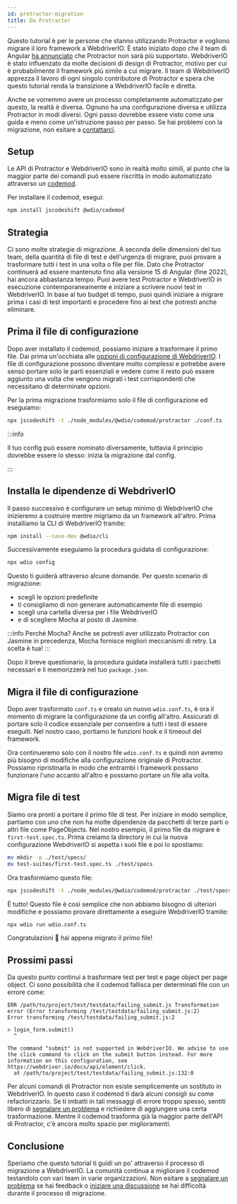 ```yaml
---
id: protractor-migration
title: Da Protractor
---
```


Questo tutorial è per le persone che stanno utilizzando Protractor e vogliono migrare il loro framework a WebdriverIO. È stato iniziato dopo che il team di Angular [ha annunciato](https://github.com/angular/protractor/issues/5502) che Protractor non sarà più supportato. WebdriverIO è stato influenzato da molte decisioni di design di Protractor, motivo per cui è probabilmente il framework più simile a cui migrare. Il team di WebdriverIO apprezza il lavoro di ogni singolo contributore di Protractor e spera che questo tutorial renda la transizione a WebdriverIO facile e diretta.

Anche se vorremmo avere un processo completamente automatizzato per questo, la realtà è diversa. Ognuno ha una configurazione diversa e utilizza Protractor in modi diversi. Ogni passo dovrebbe essere visto come una guida e meno come un'istruzione passo per passo. Se hai problemi con la migrazione, non esitare a [contattarci](https://github.com/webdriverio/codemod/discussions/new).

## Setup

Le API di Protractor e WebdriverIO sono in realtà molto simili, al punto che la maggior parte dei comandi può essere riscritta in modo automatizzato attraverso un [codemod](https://github.com/webdriverio/codemod).

Per installare il codemod, esegui:

```sh
npm install jscodeshift @wdio/codemod
```

## Strategia

Ci sono molte strategie di migrazione. A seconda delle dimensioni del tuo team, della quantità di file di test e dell'urgenza di migrare, puoi provare a trasformare tutti i test in una volta o file per file. Dato che Protractor continuerà ad essere mantenuto fino alla versione 15 di Angular (fine 2022), hai ancora abbastanza tempo. Puoi avere test Protractor e WebdriverIO in esecuzione contemporaneamente e iniziare a scrivere nuovi test in WebdriverIO. In base al tuo budget di tempo, puoi quindi iniziare a migrare prima i casi di test importanti e procedere fino ai test che potresti anche eliminare.

## Prima il file di configurazione

Dopo aver installato il codemod, possiamo iniziare a trasformare il primo file. Dai prima un'occhiata alle [opzioni di configurazione di WebdriverIO](configuration). I file di configurazione possono diventare molto complessi e potrebbe avere senso portare solo le parti essenziali e vedere come il resto può essere aggiunto una volta che vengono migrati i test corrispondenti che necessitano di determinate opzioni.

Per la prima migrazione trasformiamo solo il file di configurazione ed eseguiamo:

```sh
npx jscodeshift -t ./node_modules/@wdio/codemod/protractor ./conf.ts
```

:::info

Il tuo config può essere nominato diversamente, tuttavia il principio dovrebbe essere lo stesso: inizia la migrazione dal config.

:::

## Installa le dipendenze di WebdriverIO

Il passo successivo è configurare un setup minimo di WebdriverIO che inizieremo a costruire mentre migriamo da un framework all'altro. Prima installiamo la CLI di WebdriverIO tramite:

```sh
npm install --save-dev @wdio/cli
```

Successivamente eseguiamo la procedura guidata di configurazione:

```sh
npx wdio config
```

Questo ti guiderà attraverso alcune domande. Per questo scenario di migrazione:
- scegli le opzioni predefinite
- ti consigliamo di non generare automaticamente file di esempio
- scegli una cartella diversa per i file WebdriverIO
- e di scegliere Mocha al posto di Jasmine.

:::info Perché Mocha?
Anche se potresti aver utilizzato Protractor con Jasmine in precedenza, Mocha fornisce migliori meccanismi di retry. La scelta è tua!
:::

Dopo il breve questionario, la procedura guidata installerà tutti i pacchetti necessari e li memorizzerà nel tuo `package.json`.

## Migra il file di configurazione

Dopo aver trasformato `conf.ts` e creato un nuovo `wdio.conf.ts`, è ora il momento di migrare la configurazione da un config all'altro. Assicurati di portare solo il codice essenziale per consentire a tutti i test di essere eseguiti. Nel nostro caso, portiamo le funzioni hook e il timeout del framework.

Ora continueremo solo con il nostro file `wdio.conf.ts` e quindi non avremo più bisogno di modifiche alla configurazione originale di Protractor. Possiamo ripristinarla in modo che entrambi i framework possano funzionare l'uno accanto all'altro e possiamo portare un file alla volta.

## Migra file di test

Siamo ora pronti a portare il primo file di test. Per iniziare in modo semplice, partiamo con uno che non ha molte dipendenze da pacchetti di terze parti o altri file come PageObjects. Nel nostro esempio, il primo file da migrare è `first-test.spec.ts`. Prima creiamo la directory in cui la nuova configurazione WebdriverIO si aspetta i suoi file e poi lo spostiamo:

```sh
mv mkdir -p ./test/specs/
mv test-suites/first-test.spec.ts ./test/specs
```

Ora trasformiamo questo file:

```sh
npx jscodeshift -t ./node_modules/@wdio/codemod/protractor ./test/specs/first-test.spec.ts
```

È tutto! Questo file è così semplice che non abbiamo bisogno di ulteriori modifiche e possiamo provare direttamente a eseguire WebdriverIO tramite:

```sh
npx wdio run wdio.conf.ts
```

Congratulazioni 🥳 hai appena migrato il primo file!

## Prossimi passi

Da questo punto continui a trasformare test per test e page object per page object. Ci sono possibilità che il codemod fallisca per determinati file con un errore come:

```
ERR /path/to/project/test/testdata/failing_submit.js Transformation error (Error transforming /test/testdata/failing_submit.js:2)
Error transforming /test/testdata/failing_submit.js:2

> login_form.submit()
  ^

The command "submit" is not supported in WebdriverIO. We advise to use the click command to click on the submit button instead. For more information on this configuration, see https://webdriver.io/docs/api/element/click.
  at /path/to/project/test/testdata/failing_submit.js:132:0
```

Per alcuni comandi di Protractor non esiste semplicemente un sostituto in WebdriverIO. In questo caso il codemod ti darà alcuni consigli su come refactorizzarlo. Se ti imbatti in tali messaggi di errore troppo spesso, sentiti libero di [segnalare un problema](https://github.com/webdriverio/codemod/issues/new) e richiedere di aggiungere una certa trasformazione. Mentre il codemod trasforma già la maggior parte dell'API di Protractor, c'è ancora molto spazio per miglioramenti.

## Conclusione

Speriamo che questo tutorial ti guidi un po' attraverso il processo di migrazione a WebdriverIO. La comunità continua a migliorare il codemod testandolo con vari team in varie organizzazioni. Non esitare a [segnalare un problema](https://github.com/webdriverio/codemod/issues/new) se hai feedback o [iniziare una discussione](https://github.com/webdriverio/codemod/discussions/new) se hai difficoltà durante il processo di migrazione.